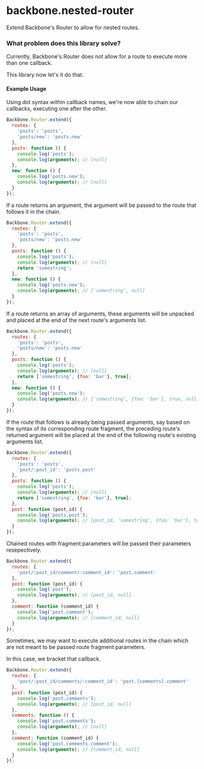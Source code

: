 # backbone.nested-router

Extend Backbone's Router to allow for nested routes.

### What problem does this library solve?

Currently, Backbone's Router does not allow for a route to execute more than one callback.

This library now let's it do that.

#### Example Usage

Using dot syntax within callback names, we're now able to chain our callbacks, executing one after the other.

```js
Backbone.Router.extend({
  routes: {
    'posts': 'posts',
    'posts/new': 'posts.new'
  },
  posts: function () {
    console.log('posts');
    console.log(arguments); // [null]
  },
  new: function () {
    console.log('posts.new');
    console.log(arguments); // [null]
  }
});
```
If a route returns an argument, the argument will be passed to the route that follows it in the chain.
```js
Backbone.Router.extend({
  routes: {
    'posts': 'posts',
    'posts/new': 'posts.new'
  },
  posts: function () {
    console.log('posts');
    console.log(arguments); // [null]
    return 'somestring';
  },
  new: function () {
    console.log('posts.new');
    console.log(arguments); // ['somestring', null]
  }
});
```
If a route returns an array of arguments, these arguments will be unpacked and placed at the end of the next route's arguments list.
```js
Backbone.Router.extend({
  routes: {
    'posts': 'posts',
    'posts/new': 'posts.new'
  },
  posts: function () {
    console.log('posts');
    console.log(arguments); // [null]
    return ['somestring', {foo: 'bar'}, true];
  },
  new: function () {
    console.log('posts.new');
    console.log(arguments); // ['somestring', {foo: 'bar'}, true, null]
  }
});
```
If the route that follows is already being passed arguments, say based on the syntax of its corresponding route fragment, the preceding route's returned argument will be placed at the end of the following route's existing arguments list.
```js
Backbone.Router.extend({
  routes: {
    'posts': 'posts',
    'post/:post_id': 'posts.post'
  },
  posts: function () {
    console.log('posts');
    console.log(arguments); // [null]
    return ['somestring', {foo: 'bar'}, true];
  },
  post: function (post_id) {
    console.log('posts.post');
    console.log(arguments); // [post_id, 'somestring', {foo: 'bar'}, true, null]
  }
});
```
Chained routes with fragment parameters will be passed their parameters resepectively.
```js
Backbone.Router.extend({
  routes: {
    'post/:post_id/comment/:comment_id': 'post.comment'
  },
  post: function (post_id) {
    console.log('post');
    console.log(arguments); // [post_id, null]
  },
  comment: function (comment_id) {
    console.log('post.comment');
    console.log(arguments); // [comment_id, null]
  }
});
```
Sometimes, we may want to execute additional routes in the chain which are not meant to be passed route fragment parameters.

In this case, we bracket that callback.
```js
Backbone.Router.extend({
  routes: {
    'post/:post_id/comments/:comment_id': 'post.[comments].comment'
  },
  post: function (post_id) {
    console.log('post.comments');
    console.log(arguments); // [post_id, null]
  },
  comments: function () {
    console.log('post.comments');
    console.log(arguments); // [null]
  },
  comment: function (comment_id) {
    console.log('post.comments.comment');
    console.log(arguments); // [comment_id, null]
  }
});
```
